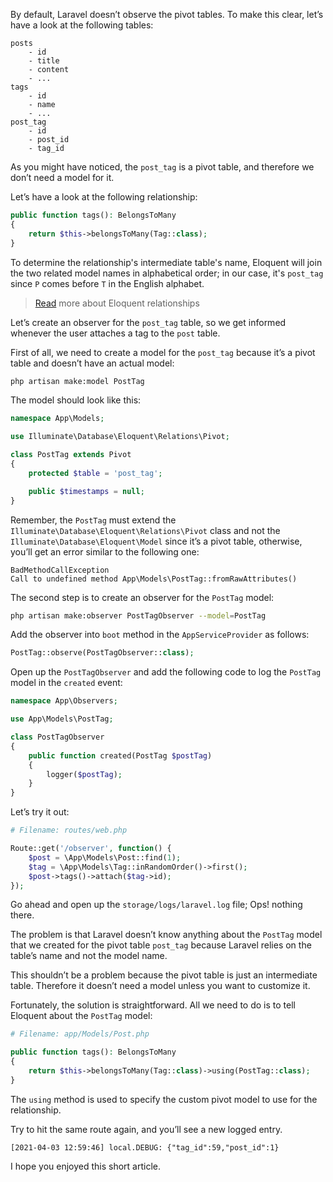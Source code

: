 By default, Laravel doesn’t observe the pivot tables. To make this clear, let’s have a look at the following tables:

```text
posts
	- id
	- title
	- content
	- ...
tags
	- id
	- name
	- ...
post_tag
	- id
	- post_id
	- tag_id
```

As you might have noticed, the `post_tag` is a pivot table, and therefore we don’t need a model for it.

Let’s have a look at the following relationship:
```php
public function tags(): BelongsToMany
{
    return $this->belongsToMany(Tag::class);
}
```

To determine the relationship's intermediate table's name, Eloquent will join the two related model names in alphabetical order; in our case, it's `post_tag` since `P` comes before `T` in the English alphabet.

> [Read](https://laravel.com/docs/eloquent-relationships#many-to-many-model-structure) more about Eloquent relationships  

Let’s create an observer for the `post_tag` table, so we get informed whenever the user attaches a tag to the `post` table.

First of all, we need to create a model for the `post_tag` because it’s a pivot table and doesn’t have an actual model:
```bash
php artisan make:model PostTag
``` 

The model should look like this:
```php
namespace App\Models;

use Illuminate\Database\Eloquent\Relations\Pivot;

class PostTag extends Pivot
{
    protected $table = 'post_tag';

    public $timestamps = null;
}
```

Remember, the `PostTag` must extend the `Illuminate\Database\Eloquent\Relations\Pivot` class and not the `Illuminate\Database\Eloquent\Model` since it’s a pivot table, otherwise, you’ll get an error similar to the following one:
```text
BadMethodCallException
Call to undefined method App\Models\PostTag::fromRawAttributes() 
```

The second step is to create an observer for the `PostTag` model:
```bash
php artisan make:observer PostTagObserver --model=PostTag
```

Add the observer into `boot` method in the `AppServiceProvider` as follows:
```php
PostTag::observe(PostTagObserver::class);
```

Open up the `PostTagObserver` and add the following code to log the `PostTag` model in the `created` event:
```php
namespace App\Observers;

use App\Models\PostTag;

class PostTagObserver
{
    public function created(PostTag $postTag)
    {
        logger($postTag);
    }
}
```

Let’s try it out:
```php
# Filename: routes/web.php

Route::get('/observer', function() {
    $post = \App\Models\Post::find(1);
    $tag = \App\Models\Tag::inRandomOrder()->first();
    $post->tags()->attach($tag->id);
});
```

Go ahead and open up the `storage/logs/laravel.log` file; Ops! nothing there.

The problem is that Laravel doesn’t know anything about the `PostTag` model that we created for the pivot table `post_tag` because Laravel relies on the table’s name and not the model name.

This shouldn’t be a problem because the pivot table is just an intermediate table. Therefore it doesn’t need a model unless you want to customize it.

Fortunately, the solution is straightforward. All we need to do is to tell Eloquent about the `PostTag` model:

```php
# Filename: app/Models/Post.php

public function tags(): BelongsToMany
{
    return $this->belongsToMany(Tag::class)->using(PostTag::class);
}
```

The `using` method is used to specify the custom pivot model to use for the relationship.

Try to hit the same route again, and you’ll see a new logged entry.
```text
[2021-04-03 12:59:46] local.DEBUG: {"tag_id":59,"post_id":1}
```

I hope you enjoyed this short article.
